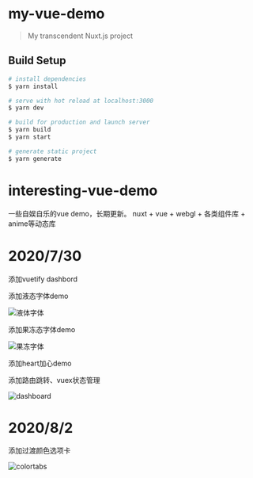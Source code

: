 # my-vue-demo

> My transcendent Nuxt.js project

## Build Setup

``` bash
# install dependencies
$ yarn install

# serve with hot reload at localhost:3000
$ yarn dev

# build for production and launch server
$ yarn build
$ yarn start

# generate static project
$ yarn generate
```

# interesting-vue-demo
一些自娱自乐的vue demo，长期更新。 nuxt + vue + webgl + 各类组件库 + anime等动态库

# 2020/7/30
添加vuetify dashbord

添加液态字体demo

![液体字体](https://p6-juejin.byteimg.com/tos-cn-i-k3u1fbpfcp/eaddf2ac8df2425097019fd07177273a~tplv-k3u1fbpfcp-zoom-1.image)


添加果冻态字体demo

![果冻字体](https://p1-juejin.byteimg.com/tos-cn-i-k3u1fbpfcp/013f15b01a154b43bcafb5821e018108~tplv-k3u1fbpfcp-zoom-1.image)

添加heart加心demo

添加路由跳转、vuex状态管理

![dashboard](https://p9-juejin.byteimg.com/tos-cn-i-k3u1fbpfcp/d5bd2866222740c2bbe5e4e43b2e3f5c~tplv-k3u1fbpfcp-zoom-1.image)

# 2020/8/2

添加过渡颜色选项卡

![colortabs](https://p3-juejin.byteimg.com/tos-cn-i-k3u1fbpfcp/16d2090ae09f4a3ca94436e385a8e724~tplv-k3u1fbpfcp-zoom-1.image)
